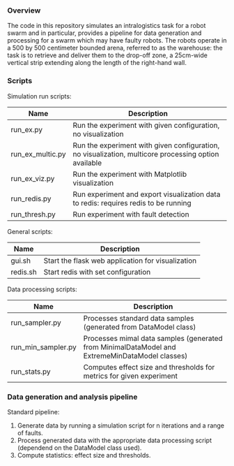 ### Overview

The code in this repository simulates an intralogistics task for a robot swarm and in particular, provides a pipeline for data generation and processing for a swarm which may have faulty robots. The robots operate in a 500 by 500 centimeter bounded arena, referred to as the warehouse: the task is to retrieve and deliver them to the drop-off zone, a 25cm-wide vertical strip extending along the length of the right-hand wall.

### Scripts

Simulation run scripts:

| Name | Description |
| ----------- | ----------- |
| run_ex.py | Run the experiment with given configuration, no visualization | 
| run_ex_multic.py | Run the experiment with given configuration, no visualization, multicore processing option available |
| run_ex_viz.py | Run the experiment with Matplotlib visualization | 
| run_redis.py | Run experiment and export visualization data to redis: requires redis to be running | 
| run_thresh.py | Run experiment with fault detection | 

General scripts:

| Name | Description |
| ----------- | ----------- |
| gui.sh | Start the flask web application for visualization |
| redis.sh | Start redis with set configuration |


Data processing scripts:

| Name | Description |
| ----------- | ----------- |
| run_sampler.py | Processes standard data samples (generated from DataModel class) | 
| run_min_sampler.py | Processes mimal data samples (generated from MinimalDataModel and ExtremeMinDataModel classes) | 
| run_stats.py | Computes effect size and thresholds for metrics for given experiment | 

### Data generation and analysis pipeline

Standard pipeline:  

1. Generate data by running a simulation script for n iterations and a range of faults.  
2. Process generated data with the appropriate data processing script (dependend on the DataModel class used).  
3. Compute statistics: effect size and thresholds.

